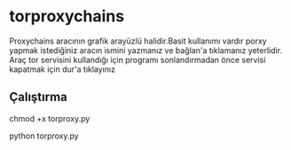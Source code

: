 # torproxychains
Proxychains aracının grafik arayüzlü halidir.Basit kullanımı vardır porxy yapmak istediğiniz aracın ismini yazmanız ve bağlan'a tıklamanız yeterlidir.
Araç tor servisini kullandığı için programı sonlandırmadan önce servisi kapatmak için dur'a tıklayınız

## Çalıştırma

chmod +x torproxy.py

python torproxy.py
